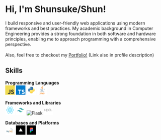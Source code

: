 <h1>Hi, I'm Shunsuke/Shun!</h1>

I build responsive and user-friendly web applications using modern frameworks and best practices. My academic background in Computer Engineering provides a strong foundation in both software and hardware principles, enabling me to approach programming with a comprehensive perspective.
<br/>
<br/>
Also, feel free to checkout my <a href="https://shunakiya.dev/" target="_blank">Portfolio!</a> (Link also in profile description)

<h2>Skills</h2>

**Programming Languages**
<br/>
<img alt="JS" title="JavaScript" width="30px" src="https://raw.githubusercontent.com/github/explore/master/topics/javascript/javascript.png"> <img alt="Typescript" title="Typescript" width="30px" src="https://raw.githubusercontent.com/github/explore/main/topics/typescript/typescript.png"> <img title="Python" alt="Python" width="30px" src="https://raw.githubusercontent.com/github/explore/master/topics/python/python.png" /> <img title="Java" alt="Java" width="30px" src="https://raw.githubusercontent.com/github/explore/master/topics/java/java.png" />

**Frameworks and Libraries**
<br/>
<img title="React" alt="React" width="30px" src="https://raw.githubusercontent.com/github/explore/master/topics/react/react.png"> <img title="Tailwind" alt="Tailwind" width="30px" src="https://raw.githubusercontent.com/github/explore/master/topics/tailwind/tailwind.png"> <img title="Flask" alt="Flask" width="30px" src="https://encrypted-tbn0.gstatic.com/images?q=tbn:ANd9GcTmD38KsMgEwahtWc_Nfs5ZVktP9dBc36MUZA&s"> <img title="Next.js" alt="Next.js" width="30px" src="https://raw.githubusercontent.com/github/explore/master/topics/nextjs/nextjs.png">

**Databases and Platforms**
<br/>
<img title="MySQL" alt="MySQL" width="30px" src="https://raw.githubusercontent.com/github/explore/master/topics/mysql/mysql.png"> <img title="Vercel" alt="Vercel" width="30px" src="https://raw.githubusercontent.com/github/explore/master/topics/vercel/vercel.png"> <img title="Figma" alt="Figma" width="30px" src="https://raw.githubusercontent.com/github/explore/master/topics/figma/figma.png">
